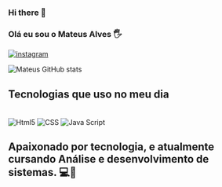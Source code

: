 ### Hi there 👋

 ### Olá eu sou o Mateus Alves 🖐️

 [![instagram](https://img.shields.io/badge/Instagram-E4405F?style=for-the-badge&logo=instagram&logoColor=white)](https://instagram.com/mateusaalves_)

 ![Mateus GitHub stats](https://github-readme-stats.vercel.app/api?username=MateusReal10&show_icons=true&theme=dark)

 ## Tecnologias que uso no meu dia

 <div style="display": inline_block><br/>
  <img align="center" alt="Html5" scr="https://img.shields.io/badge/HTML-239120?style=for-the-badge&logo=html5&logoColor=white" />

<img align="center" alt="CSS" scr="https://img.shields.io/badge/CSS-239120?&style=for-the-badge&logo=css3&logoColor=white" />

<img align="center" alt="Java Script" scr="https://img.shields.io/badge/JavaScript-F7DF1E?style=for-the-badge&logo=javascript&logoColor=black" />
  
  ## Apaixonado por tecnologia, e atualmente cursando Análise e desenvolvimento de sistemas. 💻💙

  </div>
